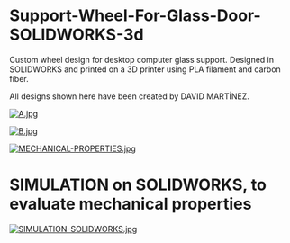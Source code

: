 # Support-Wheel-For-Glass-Door-SOLIDWORKS-3d
Custom wheel design for desktop computer glass support. Designed in SOLIDWORKS and printed on a 3D printer using PLA filament and carbon fiber.

All designs shown here have been created by DAVID MARTÍNEZ.


[![A.jpg](https://i.postimg.cc/TwMQVvzW/A.jpg)](https://postimg.cc/HJzQmRsp)


[![B.jpg](https://i.postimg.cc/xdxNQvRj/B.jpg)](https://postimg.cc/rd4wCt37)


[![MECHANICAL-PROPERTIES.jpg](https://i.postimg.cc/Z50hg6Cx/MECHANICAL-PROPERTIES.jpg)](https://postimg.cc/HrGK8c0r)


# SIMULATION on SOLIDWORKS, to evaluate mechanical properties
[![SIMULATION-SOLIDWORKS.jpg](https://i.postimg.cc/6pTfvpmQ/SIMULATION-SOLIDWORKS.jpg)](https://postimg.cc/dhPCMwvM)
